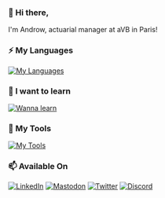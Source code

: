 ### 👋 Hi there,

I'm Androw, actuarial manager at aVB in Paris!

### ⚡ My Languages
[![My Languages](https://skillicons.dev/icons?i=java,bash,c,cpp,py,r,scala)](https://skillicons.dev)

### 🌱 I want to learn
[![Wanna learn](https://skillicons.dev/icons?i=rust,go,kotlin,dart)](https://skillicons.dev)

### 🔭 My Tools
[![My Tools](https://skillicons.dev/icons?i=linux,docker,git,ansible,github,gitlab,mysql,neovim,vscode,gcp,raspberrypi,regex)](https://skillicons.dev)

### 📫 Available On
[![LinkedIn](https://skillicons.dev/icons?i=linkedin)](https://www.linkedin.com/in/androw/)
[![Mastodon](https://skillicons.dev/icons?i=mastodon)](https://libretooth.gr/@androw)
[![Twitter](https://skillicons.dev/icons?i=twitter)](https://twitter.com/Androw95)
[![Discord](https://skillicons.dev/icons?i=discord)](https://discordapp.com/users/249908751052570635)

<!--
- 🔭 I’m currently working on ...
- 🌱 I’m currently learning ...
- 👯 I’m looking to collaborate on ...
- 🤔 I’m looking for help with ...
- 💬 Ask me about ...
- 📫 How to reach me: ...
- 😄 Pronouns: ...
- ⚡ Fun fact: ...
-->
